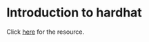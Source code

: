 <h1>Introduction to hardhat</h1>

<p>
  Click <a href="https://www.youtube.com/watch?v=6SYsy1ZlOPo">here</a> for the
  resource.
</p>
